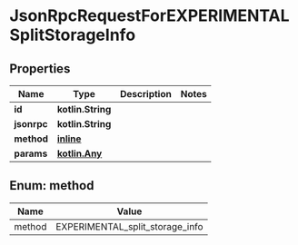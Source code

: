 
# JsonRpcRequestForEXPERIMENTALSplitStorageInfo

## Properties
| Name | Type | Description | Notes |
| ------------ | ------------- | ------------- | ------------- |
| **id** | **kotlin.String** |  |  |
| **jsonrpc** | **kotlin.String** |  |  |
| **method** | [**inline**](#Method) |  |  |
| **params** | [**kotlin.Any**](.md) |  |  |


<a id="Method"></a>
## Enum: method
| Name | Value |
| ---- | ----- |
| method | EXPERIMENTAL_split_storage_info |



